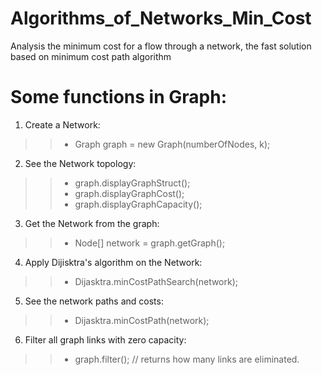 # Algorithms_of_Networks_Min_Cost
Analysis the minimum cost for a flow through a network, the fast solution based on minimum cost path algorithm


# Some functions in Graph:

1. Create a Network:
>> * Graph graph = new Graph(numberOfNodes, k);
2. See the Network topology:
>> * graph.displayGraphStruct();
>> * graph.displayGraphCost();
>> * graph.displayGraphCapacity();
3. Get the Network from the graph:
>> * Node[] network = graph.getGraph();
4. Apply Dijisktra's algorithm on the Network:
>> * Dijasktra.minCostPathSearch(network);
5. See the network paths and costs:
>> * Dijasktra.minCostPath(network);
6. Filter all graph links with zero capacity:
>> * graph.filter(); // returns how many links are eliminated. 
